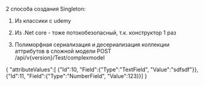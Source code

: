 ﻿2 способа создания Singleton:

1. Из классики с udemy
2. Из .Net core - тоже потокобезопасный, т.к. конструктор 1 раз

3. Полиморфная сериализация и десериализация коллекции аттрибутов в сложной модели POST /api/v{version}/Test/complexmodel

{
"attributeValues":[  {"Id":10,  "Field":{"Type":"TextField", "Value":"sdfsdf"}},
 {"Id":11,  "Field":{"Type":"NumberField", "Value":123}}]
}

